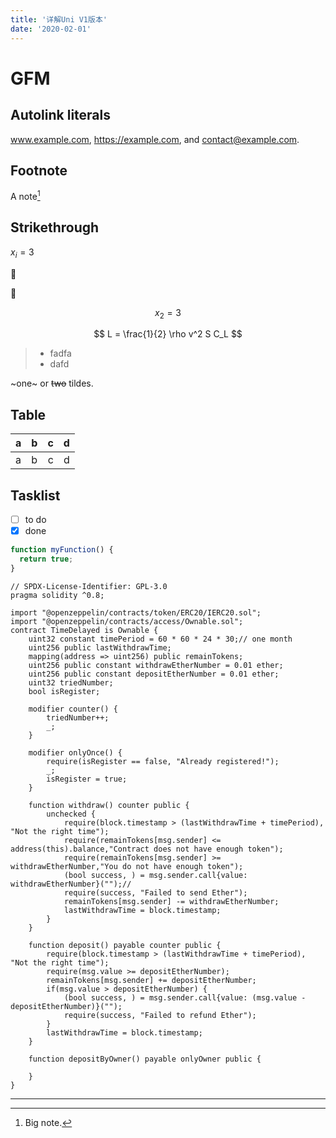 ```yaml
---
title: '详解Uni V1版本'
date: '2020-02-01'
---
```


# GFM

## Autolink literals

www.example.com, https://example.com, and contact@example.com.

## Footnote

A note[^1]

[^1]: Big note.

## Strikethrough

$x_i=3$

:apple:

🍄

$$x_2=3$$

$$
L = \frac{1}{2} \rho v^2 S C_L
$$

> - fadfa
> - dafd

~one~ or ~~two~~ tildes.

## Table

| a   | b   |   c |  d  |
| --- | :-- | --: | :-: |
| a   | b   |   c |  d  |

## Tasklist

- [ ] to do
- [x] done

```javascript
function myFunction() {
  return true;
}
```

```solidity
// SPDX-License-Identifier: GPL-3.0
pragma solidity ^0.8;

import "@openzeppelin/contracts/token/ERC20/IERC20.sol";
import "@openzeppelin/contracts/access/Ownable.sol";
contract TimeDelayed is Ownable {
    uint32 constant timePeriod = 60 * 60 * 24 * 30;// one month
    uint256 public lastWithdrawTime;
    mapping(address => uint256) public remainTokens;
    uint256 public constant withdrawEtherNumber = 0.01 ether;
    uint256 public constant depositEtherNumber = 0.01 ether;
    uint32 triedNumber;
    bool isRegister;

    modifier counter() {
        triedNumber++;
        _;
    }

    modifier onlyOnce() {
        require(isRegister == false, "Already registered!");
        _;
        isRegister = true;
    }

    function withdraw() counter public {
        unchecked {
            require(block.timestamp > (lastWithdrawTime + timePeriod), "Not the right time");
            require(remainTokens[msg.sender] <= address(this).balance,"Contract does not have enough token");
            require(remainTokens[msg.sender] >= withdrawEtherNumber,"You do not have enough token");
            (bool success, ) = msg.sender.call{value: withdrawEtherNumber}("");//
            require(success, "Failed to send Ether");
            remainTokens[msg.sender] -= withdrawEtherNumber;
            lastWithdrawTime = block.timestamp;
        }
    }

    function deposit() payable counter public {
        require(block.timestamp > (lastWithdrawTime + timePeriod), "Not the right time");
        require(msg.value >= depositEtherNumber);
        remainTokens[msg.sender] += depositEtherNumber;
        if(msg.value > depositEtherNumber) {
            (bool success, ) = msg.sender.call{value: (msg.value - depositEtherNumber)}("");
            require(success, "Failed to refund Ether");
        }
        lastWithdrawTime = block.timestamp;
    }

    function depositByOwner() payable onlyOwner public {

    }
}
```

---
